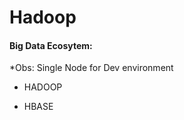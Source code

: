 # Hadoop

#### Big Data Ecosytem:
*Obs: Single Node for Dev environment

   * HADOOP
               
   * HBASE
     

